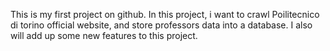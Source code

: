This is my first project on github. In this project, i want to crawl Poilitecnico di torino official website, and store professors data into a database.
I also will add up some new features to this project.
